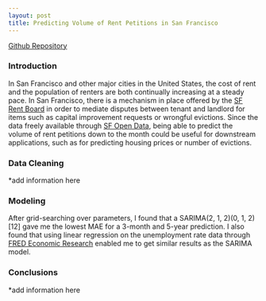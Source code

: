 ```yaml
---
layout: post
title: Predicting Volume of Rent Petitions in San Francisco
---
```


[Github Repository](https://github.com/harrisonized/sf-rent-petitions)

### **Introduction**

In San Francisco and other major cities in the United States, the cost of rent and the population of renters are both continually increasing at a steady pace. In San Francisco, there is a mechanism in place offered by the [SF Rent Board](https://sfrb.org/) in order to mediate disputes between tenant and landlord for items such as capital improvement requests or wrongful evictions. Since the data freely available through [SF Open Data](https://data.sfgov.org/Housing-and-Buildings/Petitions-to-the-Rent-Board/6swy-cmkq), being able to predict the volume of rent petitions down to the month could be useful for downstream applications, such as for predicting housing prices or number of evictions.

### Data Cleaning

*add information here

### **Modeling**

After grid-searching over parameters, I found that a SARIMA(2, 1, 2)(0, 1, 2)[12] gave me the lowest MAE for a 3-month and 5-year prediction. I also found that using linear regression on the unemployment rate data through [FRED Economic Research](https://fred.stlouisfed.org/series/CASANF0URN) enabled me to get similar results as the SARIMA model.

### **Conclusions**

*add information here